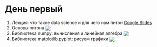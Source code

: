 # День первый
1. Лекция: что такое data science и для чего нам питон [Google Slides](https://docs.google.com/presentation/d/17-DlZdxWd14GCvU0S8yMyNTB-7LIvMW5MM-ULhpRKsI)
2. Основы питона [<img src="https://colab.research.google.com/assets/colab-badge.svg" align="center">](https://colab.research.google.com/github/hocop/sberbank_madmo/blob/master/day_1/%5Bseminar1%5Dpython_basics.ipynb)
3. Библиотека numpy: вычисления и линейная алгебра [<img src="https://colab.research.google.com/assets/colab-badge.svg" align="center">](https://colab.research.google.com/github/hocop/sberbank_madmo/blob/master/day_1/%5Bseminar2%5Dnumpy.ipynb)
4. Библиотека matplotlib.pyplot: рисуем графики [<img src="https://colab.research.google.com/assets/colab-badge.svg" align="center">](https://colab.research.google.com/github/hocop/sberbank_madmo/blob/master/day_1/%5Bseminar3%5DMatplotlib.ipynb)
